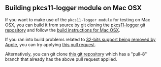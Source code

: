 <!--
    Copyright Amazon.com, Inc. or its affiliates. All Rights Reserved.
    SPDX-License-Identifier: Apache-2.0
-->

## Building pkcs11-logger module on Mac OSX

If you want to make use of the `pkcs11-logger module` for testing on Mac OSX, you can build it from source by git cloning the [pkcs11-logger git repository](https://github.com/Pkcs11Interop/pkcs11-logger.git) and follow the [build instructions for Mac OSX](https://github.com/Pkcs11Interop/pkcs11-logger#mac-os-x).

If you ran into build problems related to [32-bits support being removed by Apple](https://github.com/Pkcs11Interop/pkcs11-logger/issues/7), you can try applying [this pull request](https://github.com/Pkcs11Interop/pkcs11-logger/pull/8).

Alternatively, you can git clone [this git repository](https://github.com/hansonchar/pkcs11-logger.git) which has a "pull-8" branch that already has the above pull request applied.
